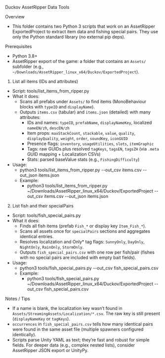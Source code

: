 Duckov AssetRipper Data Tools

Overview
- This folder contains two Python 3 scripts that work on an AssetRipper ExportedProject to extract item data and fishing special pairs. They use only the Python standard library (no external pip deps).

Prerequisites
- Python 3.8+
- AssetRipper export of the game: a folder that contains an `Assets/` subfolder (e.g., `~/Downloads/AssetRipper_linux_x64/Duckov/ExportedProject`).

1) List all items (IDs and attributes)
- Script: tools/list_items_from_ripper.py
- What it does:
  - Scans all prefabs under `Assets/` to find items (MonoBehaviour blocks with `typeID` and `displayName`).
  - Outputs `items.csv` (tabular) and `items.json` (detailed) with many attributes:
    - IDs and names: `typeID`, `prefabName`, `displayNameKey`, localized `nameEN/zh`, `descEN/zh`
    - Item props: `maxStackCount`, `stackable`, `value`, `quality`, `displayQuality`, `weight`, `order`, `soundKey`, `iconGUID`
    - Presence flags: `inventory`, `usageUtilities`, `slots`, `itemGraphic`
    - Tags: raw GUIDs plus resolved `tagKeys`, `tagsEN`, `tagsZH` (via `.meta` GUID mapping + Localization CSVs)
    - Stats: parsed baseValue stats (e.g., `FishingDifficulty`)
- Usage:
  - python3 tools/list_items_from_ripper.py <ExportedProject> --out_csv items.csv --out_json items.json
  - Example:
    - python3 tools/list_items_from_ripper.py ~/Downloads/AssetRipper_linux_x64/Duckov/ExportedProject --out_csv items.csv --out_json items.json

2) List fish and their specialPairs
- Script: tools/fish_special_pairs.py
- What it does:
  - Finds all fish items (prefab `Fish_*` or display key `Item_Fish_*`).
  - Scans all assets once for `specialPairs` sections and aggregates identical entries.
  - Resolves localization and Only* tag flags: `SunnyOnly`, `DayOnly`, `NightOnly`, `RainOnly`, `StormOnly`.
  - Outputs `fish_special_pairs.csv` with one row per fish/pair (fishes with no special pairs are included with empty bait fields).
- Usage:
  - python3 tools/fish_special_pairs.py <ExportedProject> --out_csv fish_special_pairs.csv
  - Example:
    - python3 tools/fish_special_pairs.py ~/Downloads/AssetRipper_linux_x64/Duckov/ExportedProject --out_csv fish_special_pairs.csv

Notes / Tips
- If a name is blank, the localization key wasn’t found in `Assets/StreamingAssets/Localization/*.csv`. The raw key is still present (`displayNameKey` or `tagKeys`).
- `occurrences` in `fish_special_pairs.csv` tells how many identical pairs were found in the same asset file (multiple spawners configured identically).
- Scripts parse Unity YAML as text; they’re fast and robust for simple fields. For deeper data (e.g., complex nested lists), consider AssetRipper JSON export or UnityPy.

